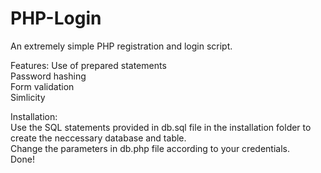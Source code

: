 # PHP-Login
An extremely simple PHP registration and login script.

Features:
  Use of prepared statements  
  Password hashing  
  Form validation  
  Simlicity  

Installation:  
  Use the SQL statements provided in db.sql file in the installation folder to create the neccessary database and table.  
  Change the parameters in db.php file according to your credentials.  
  Done!  
